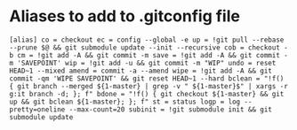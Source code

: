 # Aliases to add to .gitconfig file

`
[alias]
  co = checkout
  ec = config --global -e
  up = !git pull --rebase --prune $@ && git submodule update --init --recursive
  cob = checkout -b
  cm = !git add -A && git commit -m
  save = !git add -A && git commit -m 'SAVEPOINT'
  wip = !git add -u && git commit -m "WIP"
  undo = reset HEAD~1 --mixed
  amend = commit -a --amend
  wipe = !git add -A && git commit -qm 'WIPE SAVEPOINT' && git reset HEAD~1 --hard
  bclean = "!f() { git branch --merged ${1-master} | grep -v " ${1-master}$" | xargs -r g:it branch -d; }; f"
  bdone = "!f() { git checkout ${1-master} && git up && git bclean ${1-master}; }; f"
  st = status
  logp = log --pretty=oneline --max-count=20
  subinit = !git submodule init && git submodule update
`